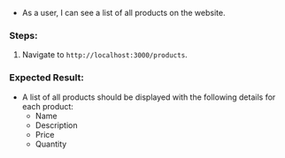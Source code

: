 - As a user, I can see a list of all products on the website.

### Steps:

1. Navigate to `http://localhost:3000/products`.

### Expected Result:

- A list of all products should be displayed with the following details for each product:
  - Name
  - Description
  - Price
  - Quantity
